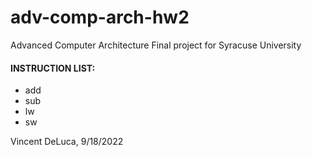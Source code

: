 # adv-comp-arch-hw2
Advanced Computer Architecture Final project for Syracuse University

#### INSTRUCTION LIST:
- add
- sub
- lw
- sw


Vincent DeLuca, 9/18/2022